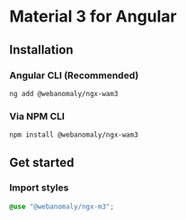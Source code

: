 # Material 3 for Angular

## Installation

### Angular CLI (Recommended)

```shell
ng add @webanomaly/ngx-wam3
```

### Via NPM CLI

```shell
npm install @webanomaly/ngx-wam3
```

## Get started

### Import styles

```scss
@use "@webanomaly/ngx-m3";
```